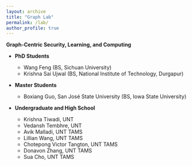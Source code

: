```yaml
---
layout: archive
title: "Graph Lab"
permalink: /lab/
author_profile: true
---
```


<strong>Graph-Centric Security, Learning, and Computing</strong>

* **PhD Students**
    * Wang Feng (BS, Sichuan University)
    * Krishna Sai Ujwal (BS, National Institute of Technology, Durgapur)

* **Master Students**
    * Boxiang Guo, San José State University (BS, Iowa State University)

* **Undergraduate and High School**
    * Krishna Tiwadi, UNT
    * Vedansh Tembhre, UNT
    * Avik Malladi, UNT TAMS
    * Lillian Wang, UNT TAMS
    * Chotepong Victor Tangton, UNT TAMS
    * Donavon Zhang, UNT TAMS
    * Sua Cho, UNT TAMS


<!---* Siying Li, Master intern from New York University (BS, Nankai University)
* You?

-->
